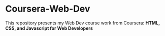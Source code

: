 # Coursera-Web-Dev
This repository presents my Web Dev course work from Coursera: **HTML, CSS, and Javascript for Web Developers**
